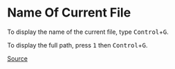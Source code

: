 # Name Of Current File

To display the name of the current file, type <kbd>Control</kbd>+<kbd>G</kbd>.

To display the full path, press <kbd>1</kbd> then <kbd>Control</kbd>+<kbd>G</kbd>.

[Source](http://vim.wikia.com/wiki/Get_the_name_of_the_current_file)

